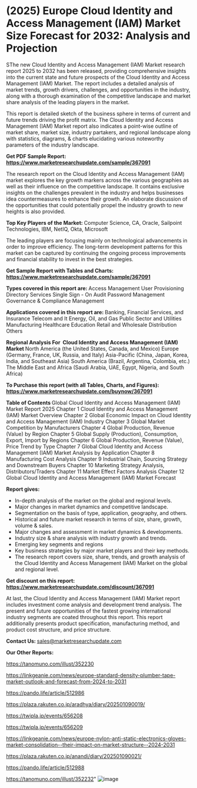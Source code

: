 # (2025) Europe Cloud Identity and Access Management (IAM) Market Size Forecast for 2032: Analysis and Projection

SThe new Cloud Identity and Access Management (IAM) Market research report 2025 to 2032 has been released, providing comprehensive insights into the current state and future prospects of the Cloud Identity and Access Management (IAM) Market. The report includes a detailed analysis of market trends, growth drivers, challenges, and opportunities in the industry, along with a thorough examination of the competitive landscape and market share analysis of the leading players in the market.

This report is detailed sketch of the business sphere in terms of current and future trends driving the profit matrix. The Cloud Identity and Access Management (IAM) Market report also indicates a point-wise outline of market share, market size, industry partakers, and regional landscape along with statistics, diagrams, &amp; charts elucidating various noteworthy parameters of the industry landscape.

<strong><b>Get PDF Sample Report: <a href=https://www.marketresearchupdate.com/sample/367091>https://www.marketresearchupdate.com/sample/367091</a></b></strong>

The research report on the Cloud Identity and Access Management (IAM) market explores the key growth markers across the various geographies as well as their influence on the competitive landscape. It contains exclusive insights on the challenges prevalent in the industry and helps businesses idea countermeasures to enhance their growth. An elaborate discussion of the opportunities that could potentially propel the industry growth to new heights is also provided.

<strong><b>Top Key Players of the Market:
</b></strong>Computer Science, CA, Oracle, Sailpoint Technologies, IBM, NetIQ, Okta, Microsoft<strong><b>
</b></strong>

The leading players are focusing mainly on technological advancements in order to improve efficiency. The long-term development patterns for this market can be captured by continuing the ongoing process improvements and financial stability to invest in the best strategies.

<strong><b>Get Sample Report with Tables and Charts: <a href=https://www.marketresearchupdate.com/sample/367091>https://www.marketresearchupdate.com/sample/367091</a></b></strong>

<strong><b>Types covered in this report are:
</b></strong>Access Management
User Provisioning
Directory Services
Single Sign - On
Audit
Password Management
Governance & Compliance Management<strong><b>
</b></strong>

<strong><b>Applications covered in this report are:
</b></strong>Banking, Financial Services, and Insurance
Telecom and It
Energy, Oil, and Gas
Public Sector and Utilities
Manufacturing
Healthcare
Education
Retail and Wholesale Distribution
Others<strong><b>
</b></strong>

<strong><b>Regional Analysis For  Cloud Identity and Access Management (IAM) Market</b></strong><strong><b>
</b></strong>North America (the United States, Canada, and Mexico)
Europe (Germany, France, UK, Russia, and Italy)
Asia-Pacific (China, Japan, Korea, India, and Southeast Asia)
South America (Brazil, Argentina, Colombia, etc.)
The Middle East and Africa (Saudi Arabia, UAE, Egypt, Nigeria, and South Africa)

<strong><b>To Purchase this report (with all Tables, Charts, and Figures): <a href=https://www.marketresearchupdate.com/buynow/367091>https://www.marketresearchupdate.com/buynow/367091</a></b></strong>

<strong><b>Table of Contents</b></strong><strong><b>
</b></strong>Global Cloud Identity and Access Management (IAM) Market Report 2025
Chapter 1 Cloud Identity and Access Management (IAM) Market Overview
Chapter 2 Global Economic Impact on Cloud Identity and Access Management (IAM) Industry
Chapter 3 Global Market Competition by Manufacturers
Chapter 4 Global Production, Revenue (Value) by Region
Chapter 5 Global Supply (Production), Consumption, Export, Import by Regions
Chapter 6 Global Production, Revenue (Value), Price Trend by Type
Chapter 7 Global Cloud Identity and Access Management (IAM) Market Analysis by Application
Chapter 8 Manufacturing Cost Analysis
Chapter 9 Industrial Chain, Sourcing Strategy and Downstream Buyers
Chapter 10 Marketing Strategy Analysis, Distributors/Traders
Chapter 11 Market Effect Factors Analysis
Chapter 12 Global Cloud Identity and Access Management (IAM) Market Forecast

<strong><b>Report gives:</b></strong>

- In-depth analysis of the market on the global and regional levels.
- Major changes in market dynamics and competitive landscape.
- Segmentation on the basis of type, application, geography, and others.
- Historical and future market research in terms of size, share, growth, volume &amp; sales.
- Major changes and assessment in market dynamics &amp; developments.
- Industry size &amp; share analysis with industry growth and trends.
- Emerging key segments and regions
- Key business strategies by major market players and their key methods.
- The research report covers size, share, trends, and growth analysis of the Cloud Identity and Access Management (IAM) Market on the global and regional level.

<strong><b>Get discount on this report: <a href=https://www.marketresearchupdate.com/discount/367091>https://www.marketresearchupdate.com/discount/367091</a></b></strong>

At last, the Cloud Identity and Access Management (IAM) Market report includes investment come analysis and development trend analysis. The present and future opportunities of the fastest growing international industry segments are coated throughout this report. This report additionally presents product specification, manufacturing method, and product cost structure, and price structure.

<strong><b>Contact Us:
</b></strong>sales@marketresearchupdate.com

<strong>Our Other Reports:</strong>

<a href=https://tanomuno.com/illust/352230>https://tanomuno.com/illust/352230</a>

<a href=https://linkgeanie.com/news/europe-standard-density-plumber-tape-market-outlook-and-forecast-from-2024-to-2031>https://linkgeanie.com/news/europe-standard-density-plumber-tape-market-outlook-and-forecast-from-2024-to-2031</a>

<a href=https://pando.life/article/512986>https://pando.life/article/512986</a>

<a href=https://plaza.rakuten.co.jp/aradhya/diary/202501090019/>https://plaza.rakuten.co.jp/aradhya/diary/202501090019/</a>

<a href=https://twipla.jp/events/656208>https://twipla.jp/events/656208</a>

<a href=https://twipla.jp/events/656209>https://twipla.jp/events/656209</a>

<a href=https://linkgeanie.com/news/europe-nylon-anti-static-electronics-gloves-market-consolidation--their-impact-on-market-structure--2024-2031>https://linkgeanie.com/news/europe-nylon-anti-static-electronics-gloves-market-consolidation--their-impact-on-market-structure--2024-2031</a>

<a href=https://plaza.rakuten.co.jp/anandi/diary/202501090021/>https://plaza.rakuten.co.jp/anandi/diary/202501090021/</a>

<a href=https://pando.life/article/512988>https://pando.life/article/512988</a>

<a href=https://tanomuno.com/illust/352232>https://tanomuno.com/illust/352232</a>"
![image](https://github.com/user-attachments/assets/018a4cce-a41e-4479-ad9f-9f3b43c1d0f6)
